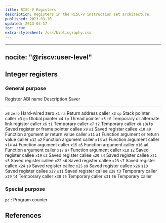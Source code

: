 ```yaml
---
title: RISC-V Registers
description: Registers in the RISC-V instruction set architecture.
published: 2023-03-10
updated: 2023-03-17
toc: true
extra-stylesheet: /css/bibliography.css
---
```


---
nocite: "@riscv:user-level"
---

## Integer registers

### General purpose

Register  ABI name  Description                                         Saver
--------- --------- --------------------------------------------------- --------
`x0`      `zero`    Hard-wired zero
`x1`      `ra`      Return address                                      caller
`x2`      `sp`      Stack pointer                                       caller
`x3`      `gp`      Global pointer
`x4`      `tp`      Thread pointer
`x5`      `t0`      Temporary or alternate link register                caller
`x6`      `t1`      Temporary                                           caller
`x7`      `t2`      Temporary                                           caller
`x8`      `s0`/`fp` Saved register or frame pointer                     callee
`x9`      `s1`      Saved register                                      callee
`x10`     `a0`      Function argument or return value                   caller
`x11`     `a1`      Function argument or return value                   caller
`x12`     `a2`      Function argument                                   caller
`x13`     `a3`      Function argument                                   caller
`x14`     `a4`      Function argument                                   caller
`x15`     `a5`      Function argument                                   caller
`x16`     `a6`      Function argument                                   caller
`x17`     `a7`      Function argument                                   caller
`x18`     `s2`      Saved register                                      callee
`x19`     `s3`      Saved register                                      callee
`x20`     `s4`      Saved register                                      callee
`x21`     `s5`      Saved register                                      callee
`x22`     `s6`      Saved register                                      callee
`x23`     `s7`      Saved register                                      callee
`x24`     `s8`      Saved register                                      callee
`x25`     `s9`      Saved register                                      callee
`x26`     `s10`     Saved register                                      callee
`x27`     `s11`     Saved register                                      callee
`x28`     `t3`      Temporary                                           caller
`x29`     `t4`      Temporary                                           caller
`x30`     `t5`      Temporary                                           caller
`x31`     `t6`      Temporary                                           caller

### Special purpose

`pc`
:   Program counter

## References
